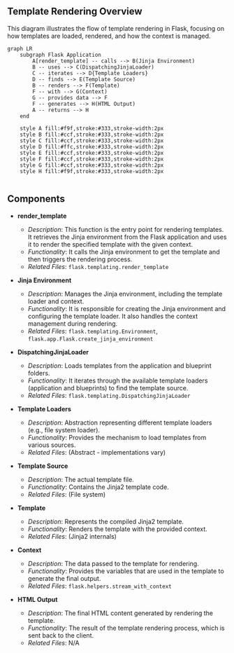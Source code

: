 ## Template Rendering Overview

This diagram illustrates the flow of template rendering in Flask, focusing on how templates are loaded, rendered, and how the context is managed.

```mermaid
graph LR
    subgraph Flask Application
        A[render_template] -- calls --> B(Jinja Environment)
        B -- uses --> C(DispatchingJinjaLoader)
        C -- iterates --> D{Template Loaders}
        D -- finds --> E(Template Source)
        B -- renders --> F(Template)
        F -- with --> G(Context)
        G -- provides data --> F
        F -- generates --> H(HTML Output)
        A -- returns --> H
    end

    style A fill:#f9f,stroke:#333,stroke-width:2px
    style B fill:#ccf,stroke:#333,stroke-width:2px
    style C fill:#ccf,stroke:#333,stroke-width:2px
    style D fill:#ffc,stroke:#333,stroke-width:2px
    style E fill:#ccf,stroke:#333,stroke-width:2px
    style F fill:#ccf,stroke:#333,stroke-width:2px
    style G fill:#ccf,stroke:#333,stroke-width:2px
    style H fill:#f9f,stroke:#333,stroke-width:2px


```

## Components

- **render_template**
  - *Description*: This function is the entry point for rendering templates. It retrieves the Jinja environment from the Flask application and uses it to render the specified template with the given context.
  - *Functionality*: It calls the Jinja environment to get the template and then triggers the rendering process.
  - *Related Files*: `flask.templating.render_template`

- **Jinja Environment**
  - *Description*: Manages the Jinja environment, including the template loader and context.
  - *Functionality*: It is responsible for creating the Jinja environment and configuring the template loader. It also handles the context management during rendering.
  - *Related Files*: `flask.templating.Environment`, `flask.app.Flask.create_jinja_environment`

- **DispatchingJinjaLoader**
  - *Description*: Loads templates from the application and blueprint folders.
  - *Functionality*: It iterates through the available template loaders (application and blueprints) to find the template source.
  - *Related Files*: `flask.templating.DispatchingJinjaLoader`

- **Template Loaders**
  - *Description*: Abstraction representing different template loaders (e.g., file system loader).
  - *Functionality*: Provides the mechanism to load templates from various sources.
  - *Related Files*: (Abstract - implementations vary)

- **Template Source**
  - *Description*: The actual template file.
  - *Functionality*: Contains the Jinja2 template code.
  - *Related Files*: (File system)

- **Template**
  - *Description*: Represents the compiled Jinja2 template.
  - *Functionality*: Renders the template with the provided context.
  - *Related Files*: (Jinja2 internals)

- **Context**
  - *Description*: The data passed to the template for rendering.
  - *Functionality*: Provides the variables that are used in the template to generate the final output.
  - *Related Files*: `flask.helpers.stream_with_context`

- **HTML Output**
  - *Description*: The final HTML content generated by rendering the template.
  - *Functionality*: The result of the template rendering process, which is sent back to the client.
  - *Related Files*: N/A
